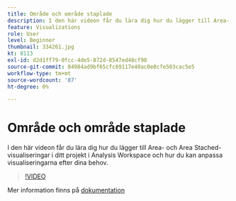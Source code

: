 ```yaml
---
title: Område och område staplade
description: I den här videon får du lära dig hur du lägger till Area- och Area Stached-visualiseringar i ditt projekt i Analysis Workspace och hur du kan anpassa visualiseringarna efter dina behov.
feature: Visualizations
role: User
level: Beginner
thumbnail: 334261.jpg
kt: 8113
exl-id: d2d1ff79-0fcc-4de5-872d-8547ed48cf98
source-git-commit: 84984ad9bf65cfc69117e40ac0e0cfe503cac5e5
workflow-type: tm+mt
source-wordcount: '87'
ht-degree: 0%

---
```


# Område och område staplade

I den här videon får du lära dig hur du lägger till Area- och Area Stached-visualiseringar i ditt projekt i Analysis Workspace och hur du kan anpassa visualiseringarna efter dina behov.

>[!VIDEO](https://video.tv.adobe.com/v/334261/?quality=12&learn=on)

Mer information finns på [dokumentation](https://experienceleague.adobe.com/docs/analytics/analyze/analysis-workspace/visualizations/area.html?lang=en#)
